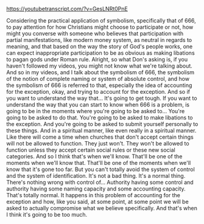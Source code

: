 https://youtubetranscript.com/?v=GesLNRt0PnE

 Considering the practical application of symbolism, specifically that of 666, to pay attention for how Christians might choose to participate or not, how might you converse with someone who believes that participation with partial manifestations, like modern money system, as neutral in regards to meaning, and that based on the way the story of God's people works, one can expect inappropriate participation to be as obvious as making libations to pagan gods under Roman rule. Alright, so what Don's asking is, if you haven't followed my videos, you might not know what we're talking about. And so in my videos, and I talk about the symbolism of 666, the symbolism of the notion of complete naming or system of absolute control, and how the symbolism of 666 is referred to that, especially the idea of accounting for the exception, okay, and trying to account for the exception. And so if you want to understand the way that... It's going to get tough. If you want to understand the way that you can start to know when 666 is a problem, is going to be in the moments where you're going to be asked to... You're going to be asked to do that. You're going to be asked to make libations to the exception. And you're going to be asked to submit yourself personally to these things. And in a spiritual manner, like even really in a spiritual manner. Like there will come a time when churches that don't accept certain things will not be allowed to function. They just won't. They won't be allowed to function unless they accept certain social rules or these new social categories. And so I think that's when we'll know. That'll be one of the moments when we'll know that. That'll be one of the moments when we'll know that it's gone too far. But you can't totally avoid the system of control and the system of identification. It's not a bad thing. It's a normal thing. There's nothing wrong with control of... Authority having some control and authority having some naming capacity and some accounting capacity. That's totally normal. It happens in this problem of accounting for the exception and how, like you said, at some point, at some point we will be asked to actually compromise what we believe specifically. And that's when I think it's going to be too much.
